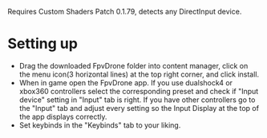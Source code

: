 Requires Custom Shaders Patch 0.1.79, detects any DirectInput device.

# Setting up

- Drag the downloaded FpvDrone folder into content manager, click on the menu icon(3 horizontal lines) at the top right corner, and click install.
- When in game open the FpvDrone app. If you use dualshock4 or xbox360 controllers select the corresponding preset and check if "Input device" setting in "Input" tab is right.
  If you have other controllers go to the "Input" tab and adjust every setting so the Input Display at the top of the app displays correctly.
- Set keybinds in the "Keybinds" tab to your liking.
